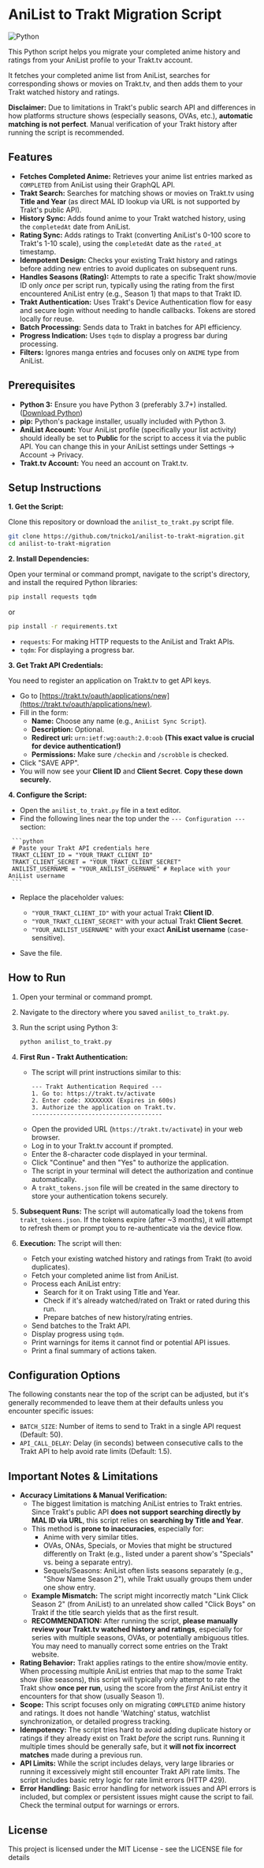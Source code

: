 # AniList to Trakt Migration Script

![Python](https://img.shields.io/badge/Python-3.x-blue.svg)

This Python script helps you migrate your completed anime history and ratings from your AniList profile to your Trakt.tv account.

It fetches your completed anime list from AniList, searches for corresponding shows or movies on Trakt.tv, and then adds them to your Trakt watched history and ratings.

**Disclaimer:** Due to limitations in Trakt's public search API and differences in how platforms structure shows (especially seasons, OVAs, etc.), **automatic matching is not perfect**. Manual verification of your Trakt history after running the script is recommended.

## Features

*   **Fetches Completed Anime:** Retrieves your anime list entries marked as `COMPLETED` from AniList using their GraphQL API.
*   **Trakt Search:** Searches for matching shows or movies on Trakt.tv using **Title and Year** (as direct MAL ID lookup via URL is not supported by Trakt's public API).
*   **History Sync:** Adds found anime to your Trakt watched history, using the `completedAt` date from AniList.
*   **Rating Sync:** Adds ratings to Trakt (converting AniList's 0-100 score to Trakt's 1-10 scale), using the `completedAt` date as the `rated_at` timestamp.
*   **Idempotent Design:** Checks your existing Trakt history and ratings before adding new entries to avoid duplicates on subsequent runs.
*   **Handles Seasons (Rating):** Attempts to rate a specific Trakt show/movie ID only *once* per script run, typically using the rating from the first encountered AniList entry (e.g., Season 1) that maps to that Trakt ID.
*   **Trakt Authentication:** Uses Trakt's Device Authentication flow for easy and secure login without needing to handle callbacks. Tokens are stored locally for reuse.
*   **Batch Processing:** Sends data to Trakt in batches for API efficiency.
*   **Progress Indication:** Uses `tqdm` to display a progress bar during processing.
*   **Filters:** Ignores manga entries and focuses only on `ANIME` type from AniList.

## Prerequisites

*   **Python 3:** Ensure you have Python 3 (preferably 3.7+) installed. ([Download Python](https://www.python.org/downloads/))
*   **pip:** Python's package installer, usually included with Python 3.
*   **AniList Account:** Your AniList profile (specifically your list activity) should ideally be set to **Public** for the script to access it via the public API. You can change this in your AniList settings under Settings -> Account -> Privacy.
*   **Trakt.tv Account:** You need an account on Trakt.tv.

## Setup Instructions

**1. Get the Script:**

   Clone this repository or download the `anilist_to_trakt.py` script file.

   ```bash
   git clone https://github.com/tnicko1/anilist-to-trakt-migration.git
   cd anilist-to-trakt-migration
   ```

**2. Install Dependencies:**

   Open your terminal or command prompt, navigate to the script's directory, and install the required Python libraries:

   ```bash
   pip install requests tqdm
   ```
   or
   ```bash
   pip install -r requirements.txt
   ```

   *   `requests`: For making HTTP requests to the AniList and Trakt APIs.
   *   `tqdm`: For displaying a progress bar.

**3. Get Trakt API Credentials:**

   You need to register an application on Trakt.tv to get API keys.

   *   Go to [https://trakt.tv/oauth/applications/new](https://trakt.tv/oauth/applications/new).
   *   Fill in the form:
        *   **Name:** Choose any name (e.g., `AniList Sync Script`).
        *   **Description:** Optional.
        *   **Redirect uri:** `urn:ietf:wg:oauth:2.0:oob` **(This exact value is crucial for device authentication!)**
        *   **Permissions:** Make sure `/checkin` and `/scrobble` is checked.
   *   Click "SAVE APP".
   *   You will now see your **Client ID** and **Client Secret**. **Copy these down securely.**

**4. Configure the Script:**

   *   Open the `anilist_to_trakt.py` file in a text editor.
   *   Find the following lines near the top under the `--- Configuration ---` section:

     ```python
     # Paste your Trakt API credentials here
     TRAKT_CLIENT_ID = "YOUR_TRAKT_CLIENT_ID"
     TRAKT_CLIENT_SECRET = "YOUR_TRAKT_CLIENT_SECRET"
     ANILIST_USERNAME = "YOUR_ANILIST_USERNAME" # Replace with your AniList username
     ```

   *   Replace the placeholder values:
        *   `"YOUR_TRAKT_CLIENT_ID"` with your actual Trakt **Client ID**.
        *   `"YOUR_TRAKT_CLIENT_SECRET"` with your actual Trakt **Client Secret**.
        *   `"YOUR_ANILIST_USERNAME"` with your exact **AniList username** (case-sensitive).

   *   Save the file.

## How to Run

1.  Open your terminal or command prompt.
2.  Navigate to the directory where you saved `anilist_to_trakt.py`.
3.  Run the script using Python 3:

    ```bash
    python anilist_to_trakt.py
    ```

4.  **First Run - Trakt Authentication:**
    *   The script will print instructions similar to this:
        ```
        --- Trakt Authentication Required ---
        1. Go to: https://trakt.tv/activate
        2. Enter code: XXXXXXXX (Expires in 600s)
        3. Authorize the application on Trakt.tv.
        -------------------------------------
        ```
    *   Open the provided URL (`https://trakt.tv/activate`) in your web browser.
    *   Log in to your Trakt.tv account if prompted.
    *   Enter the 8-character code displayed in your terminal.
    *   Click "Continue" and then "Yes" to authorize the application.
    *   The script in your terminal will detect the authorization and continue automatically.
    *   A `trakt_tokens.json` file will be created in the same directory to store your authentication tokens securely.

5.  **Subsequent Runs:** The script will automatically load the tokens from `trakt_tokens.json`. If the tokens expire (after ~3 months), it will attempt to refresh them or prompt you to re-authenticate via the device flow.

6.  **Execution:** The script will then:
    *   Fetch your existing watched history and ratings from Trakt (to avoid duplicates).
    *   Fetch your completed anime list from AniList.
    *   Process each AniList entry:
        *   Search for it on Trakt using Title and Year.
        *   Check if it's already watched/rated on Trakt or rated during this run.
        *   Prepare batches of new history/rating entries.
    *   Send batches to the Trakt API.
    *   Display progress using `tqdm`.
    *   Print warnings for items it cannot find or potential API issues.
    *   Print a final summary of actions taken.

## Configuration Options

The following constants near the top of the script can be adjusted, but it's generally recommended to leave them at their defaults unless you encounter specific issues:

*   `BATCH_SIZE`: Number of items to send to Trakt in a single API request (Default: 50).
*   `API_CALL_DELAY`: Delay (in seconds) between consecutive calls to the Trakt API to help avoid rate limits (Default: 1.5).

## Important Notes & Limitations

*   **Accuracy Limitations & Manual Verification:**
    *   The biggest limitation is matching AniList entries to Trakt entries. Since Trakt's public API **does not support searching directly by MAL ID via URL**, this script relies on **searching by Title and Year**.
    *   This method is **prone to inaccuracies**, especially for:
        *   Anime with very similar titles.
        *   OVAs, ONAs, Specials, or Movies that might be structured differently on Trakt (e.g., listed under a parent show's "Specials" vs. being a separate entry).
        *   Sequels/Seasons: AniList often lists seasons separately (e.g., "Show Name Season 2"), while Trakt usually groups them under one show entry.
    *   **Example Mismatch:** The script might incorrectly match "Link Click Season 2" (from AniList) to an unrelated show called "Click Boys" on Trakt if the title search yields that as the first result.
    *   **RECOMMENDATION:** After running the script, **please manually review your Trakt.tv watched history and ratings**, especially for series with multiple seasons, OVAs, or potentially ambiguous titles. You may need to manually correct some entries on the Trakt website.
*   **Rating Behavior:** Trakt applies ratings to the entire show/movie entity. When processing multiple AniList entries that map to the *same* Trakt show (like seasons), this script will typically only attempt to rate the Trakt show **once per run**, using the score from the *first* AniList entry it encounters for that show (usually Season 1).
*   **Scope:** This script focuses only on migrating `COMPLETED` anime history and ratings. It does not handle 'Watching' status, watchlist synchronization, or detailed progress tracking.
*   **Idempotency:** The script tries hard to avoid adding duplicate history or ratings if they already exist on Trakt *before* the script runs. Running it multiple times should be generally safe, but it **will not fix incorrect matches** made during a previous run.
*   **API Limits:** While the script includes delays, very large libraries or running it excessively might still encounter Trakt API rate limits. The script includes basic retry logic for rate limit errors (HTTP 429).
*   **Error Handling:** Basic error handling for network issues and API errors is included, but complex or persistent issues might cause the script to fail. Check the terminal output for warnings or errors.

## License

This project is licensed under the MIT License - see the LICENSE file for details
